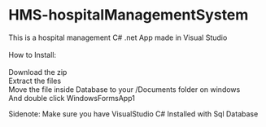# HMS-hospitalManagementSystem

This is a hospital management C# .net App made in Visual Studio
<br><br>
How to Install:<br><br>
Download the zip <br>
Extract the files<br>
Move the file inside Database to your /Documents folder on windows<br>
And double click WindowsFormsApp1<br>


Sidenote: Make sure you have VisualStudio C# Installed with Sql Database
